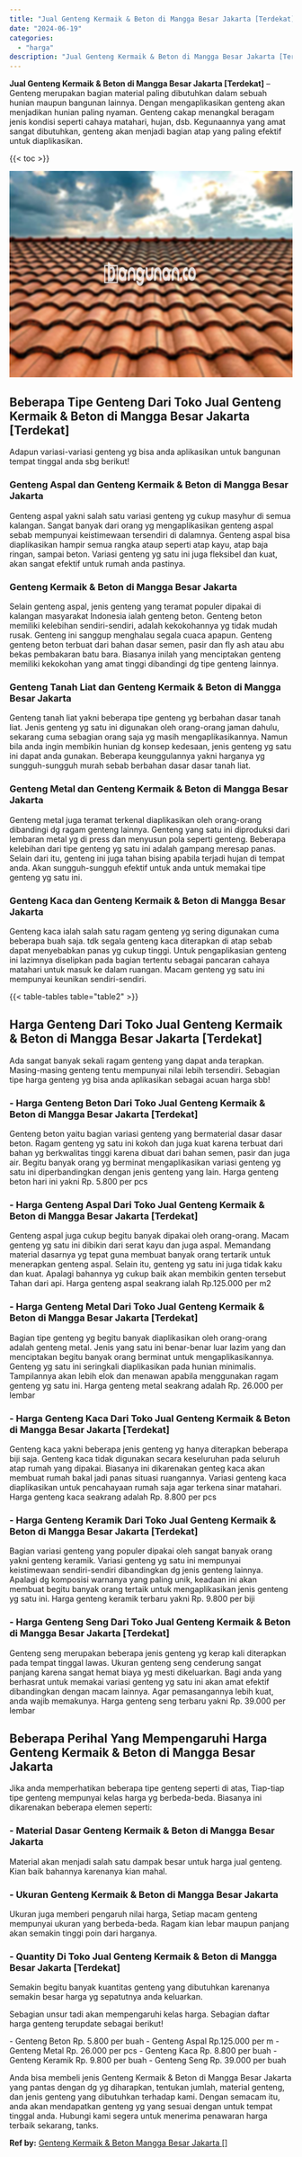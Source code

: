 ```yaml
---
title: "Jual Genteng Kermaik & Beton di Mangga Besar Jakarta [Terdekat]"
date: "2024-06-19"
categories: 
  - "harga"
description: "Jual Genteng Kermaik & Beton di Mangga Besar Jakarta [Terdekat]. Anda bisa membeli jenis Genteng Kermaik & Beton di Mangga Besar Jakarta yang pantas dengan d..."
---
```


**Jual Genteng Kermaik & Beton di Mangga Besar Jakarta \[Terdekat\]** – Genteng merupakan bagian material paling dibutuhkan dalam sebuah hunian maupun bangunan lainnya. Dengan mengaplikasikan genteng akan menjadikan hunian paling nyaman. Genteng cakap menangkal beragam jenis kondisi seperti cahaya matahari, hujan, dsb. Kegunaannya yang amat sangat dibutuhkan, genteng akan menjadi bagian atap yang paling efektif untuk diaplikasikan.

{{< toc >}}

![Jual Genteng Kermaik & Beton di Mangga Besar Jakarta [Terdekat]](/images/genteng-minimalis-murah32.png)

## Beberapa Tipe Genteng Dari Toko Jual Genteng Kermaik & Beton di Mangga Besar Jakarta \[Terdekat\]

Adapun variasi-variasi genteng yg bisa anda aplikasikan untuk bangunan tempat tinggal anda sbg berikut!

### Genteng Aspal dan Genteng Kermaik & Beton di Mangga Besar Jakarta

Genteng aspal yakni salah satu variasi genteng yg cukup masyhur di semua kalangan. Sangat banyak dari orang yg mengaplikasikan genteng aspal sebab mempunyai keistimewaan tersendiri di dalamnya. Genteng aspal bisa diaplikasikan hampir semua rangka ataup seperti atap kayu, atap baja ringan, sampai beton. Variasi genteng yg satu ini juga fleksibel dan kuat, akan sangat efektif untuk rumah anda pastinya.

### Genteng Kermaik & Beton di Mangga Besar Jakarta

Selain genteng aspal, jenis genteng yang teramat populer dipakai di kalangan masyarakat Indonesia ialah genteng beton. Genteng beton memiliki kelebihan sendiri-sendiri, adalah kekokohannya yg tidak mudah rusak. Genteng ini sanggup menghalau segala cuaca apapun. Genteng genteng beton terbuat dari bahan dasar semen, pasir dan fly ash atau abu bekas pembakaran batu bara. Biasanya inilah yang menciptakan genteng memiliki kekokohan yang amat tinggi dibandingi dg tipe genteng lainnya.

### Genteng Tanah Liat dan Genteng Kermaik & Beton di Mangga Besar Jakarta

Genteng tanah liat yakni beberapa tipe genteng yg berbahan dasar tanah liat. Jenis genteng yg satu ini digunakan oleh orang-orang jaman dahulu, sekarang cuma sebagian orang saja yg masih mengaplikasikannya. Namun bila anda ingin membikin hunian dg konsep kedesaan, jenis genteng yg satu ini dapat anda gunakan. Beberapa keunggulannya yakni harganya yg sungguh-sungguh murah sebab berbahan dasar dasar tanah liat.

### Genteng Metal dan Genteng Kermaik & Beton di Mangga Besar Jakarta

Genteng metal juga teramat terkenal diaplikasikan oleh orang-orang dibandingi dg ragam genteng lainnya. Genteng yang satu ini diproduksi dari lembaran metal yg di press dan menyusun pola seperti genteng. Beberapa kelebihan dari tipe genteng yg satu ini adalah gampang meresap panas. Selain dari itu, genteng ini juga tahan bising apabila terjadi hujan di tempat anda. Akan sungguh-sungguh efektif untuk anda untuk memakai tipe genteng yg satu ini.

### Genteng Kaca dan Genteng Kermaik & Beton di Mangga Besar Jakarta

Genteng kaca ialah salah satu ragam genteng yg sering digunakan cuma beberapa buah saja. tdk segala genteng kaca diterapkan di atap sebab dapat menyebabkan panas yg cukup tinggi. Untuk pengaplikasian genteng ini lazimnya diselipkan pada bagian tertentu sebagai pancaran cahaya matahari untuk masuk ke dalam ruangan. Macam genteng yg satu ini mempunyai keunikan sendiri-sendiri.

{{< table-tables table="table2" >}}

## Harga Genteng Dari Toko Jual Genteng Kermaik & Beton di Mangga Besar Jakarta \[Terdekat\]

Ada sangat banyak sekali ragam genteng yang dapat anda terapkan. Masing-masing genteng tentu mempunyai nilai lebih tersendiri. Sebagian tipe harga genteng yg bisa anda aplikasikan sebagai acuan harga sbb!

### \- Harga Genteng Beton Dari Toko Jual Genteng Kermaik & Beton di Mangga Besar Jakarta \[Terdekat\]

Genteng beton yaitu bagian variasi genteng yang bermaterial dasar dasar beton. Ragam genteng yg satu ini kokoh dan juga kuat karena terbuat dari bahan yg berkwalitas tinggi karena dibuat dari bahan semen, pasir dan juga air. Begitu banyak orang yg berminat mengaplikasikan variasi genteng yg satu ini diperbandingkan dengan jenis genteng yang lain. Harga genteng beton hari ini yakni Rp. 5.800 per pcs

### \- Harga Genteng Aspal Dari Toko Jual Genteng Kermaik & Beton di Mangga Besar Jakarta \[Terdekat\]

Genteng aspal juga cukup begitu banyak dipakai oleh orang-orang. Macam genteng yg satu ini dibikin dari serat kayu dan juga aspal. Memandang material dasarnya yg tepat guna membuat banyak orang tertarik untuk menerapkan genteng aspal. Selain itu, genteng yg satu ini juga tidak kaku dan kuat. Apalagi bahannya yg cukup baik akan membikin genten tersebut Tahan dari api. Harga genteng aspal seakrang ialah Rp.125.000 per m2

### \- Harga Genteng Metal Dari Toko Jual Genteng Kermaik & Beton di Mangga Besar Jakarta \[Terdekat\]

Bagian tipe genteng yg begitu banyak diaplikasikan oleh orang-orang adalah genteng metal. Jenis yang satu ini benar-benar luar lazim yang dan menciptakan begitu banyak orang berminat untuk mengaplikasikannya. Genteng yg satu ini seringkali diaplikasikan pada hunian minimalis. Tampilannya akan lebih elok dan menawan apabila menggunakan ragam genteng yg satu ini. Harga genteng metal seakrang adalah Rp. 26.000 per lembar

### \- Harga Genteng Kaca Dari Toko Jual Genteng Kermaik & Beton di Mangga Besar Jakarta \[Terdekat\]

Genteng kaca yakni beberapa jenis genteng yg hanya diterapkan beberapa biji saja. Genteng kaca tidak digunakan secara keseluruhan pada seluruh atap rumah yang dipakai. Biasanya ini dikarenakan genteg kaca akan membuat rumah bakal jadi panas situasi ruangannya. Variasi genteng kaca diaplikasikan untuk pencahayaan rumah saja agar terkena sinar matahari. Harga genteng kaca seakrang adalah Rp. 8.800 per pcs

### \- Harga Genteng Keramik Dari Toko Jual Genteng Kermaik & Beton di Mangga Besar Jakarta \[Terdekat\]

Bagian variasi genteng yang populer dipakai oleh sangat banyak orang yakni genteng keramik. Variasi genteng yg satu ini mempunyai keistimewaan sendiri-sendiri dibandingkan dg jenis genteng lainnya. Apalagi dg komposisi warnanya yang paling unik, keadaan ini akan membuat begitu banyak orang tertaik untuk mengaplikasikan jenis genteng yg satu ini. Harga genteng keramik terbaru yakni Rp. 9.800 per biji

### \- Harga Genteng Seng Dari Toko Jual Genteng Kermaik & Beton di Mangga Besar Jakarta \[Terdekat\]

Genteng seng merupakan beberapa jenis genteng yg kerap kali diterapkan pada tempat tinggal lawas. Ukuran genteng seng cenderung sangat panjang karena sangat hemat biaya yg mesti dikeluarkan. Bagi anda yang berhasrat untuk memakai variasi genteng yg satu ini akan amat efektif dibandingkan dengan macam lainnya. Agar pemasangannya lebih kuat, anda wajib memakunya. Harga genteng seng terbaru yakni Rp. 39.000 per lembar

## Beberapa Perihal Yang Mempengaruhi Harga Genteng Kermaik & Beton di Mangga Besar Jakarta

Jika anda memperhatikan beberapa tipe genteng seperti di atas, Tiap-tiap tipe genteng mempunyai kelas harga yg berbeda-beda. Biasanya ini dikarenakan beberapa elemen seperti:

### \- Material Dasar Genteng Kermaik & Beton di Mangga Besar Jakarta

Material akan menjadi salah satu dampak besar untuk harga jual genteng. Kian baik bahannya karenanya kian mahal.

### \- Ukuran Genteng Kermaik & Beton di Mangga Besar Jakarta

Ukuran juga memberi pengaruh nilai harga, Setiap macam genteng mempunyai ukuran yang berbeda-beda. Ragam kian lebar maupun panjang akan semakin tinggi poin dari harganya.

### \- Quantity Di Toko Jual Genteng Kermaik & Beton di Mangga Besar Jakarta \[Terdekat\]

Semakin begitu banyak kuantitas genteng yang dibutuhkan karenanya semakin besar harga yg sepatutnya anda keluarkan.

Sebagian unsur tadi akan mempengaruhi kelas harga. Sebagian daftar harga genteng terupdate sebagai berikut!

\- Genteng Beton Rp. 5.800 per buah - Genteng Aspal Rp.125.000 per m - Genteng Metal Rp. 26.000 per pcs - Genteng Kaca Rp. 8.800 per buah - Genteng Keramik Rp. 9.800 per buah - Genteng Seng Rp. 39.000 per buah

Anda bisa membeli jenis Genteng Kermaik & Beton di Mangga Besar Jakarta yang pantas dengan dg yg diharapkan, tentukan jumlah, material genteng, dan jenis genteng yang dibutuhkan terhadap kami. Dengan semacam itu, anda akan mendapatkan genteng yg yang sesuai dengan untuk tempat tinggal anda. Hubungi kami segera untuk menerima penawaran harga terbaik sekarang, tanks.

**Ref by:**  [Genteng Kermaik & Beton  Mangga Besar Jakarta []](https://id.wikipedia.org/wiki/Genteng)
